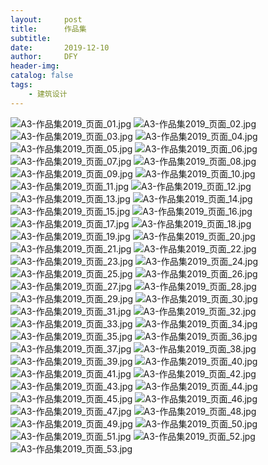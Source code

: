 ```yaml
---
layout:     post
title:      作品集
subtitle:   
date:       2019-12-10
author:     DFY
header-img: 
catalog: false
tags:
    - 建筑设计
---
```


<img src="https://img.alicdn.com/imgextra/i2/834082129/O1CN01SbSvtu1Rb7nlZMjWv_!!834082129.jpg" alt="A3-作品集2019_页面_01.jpg" />
<img src="https://img.alicdn.com/imgextra/i1/834082129/O1CN01PJzgkY1Rb7nkFriyi_!!834082129.jpg" alt="A3-作品集2019_页面_02.jpg" />
<img src="https://img.alicdn.com/imgextra/i2/834082129/O1CN01VsSdtC1Rb7nmAzn1Q_!!834082129.jpg" alt="A3-作品集2019_页面_03.jpg" />
<img src="https://img.alicdn.com/imgextra/i1/834082129/O1CN01cc7HB21Rb7nhrvCD9_!!834082129.jpg" alt="A3-作品集2019_页面_04.jpg" />
<img src="https://img.alicdn.com/imgextra/i3/834082129/O1CN01TKNmHi1Rb7nmAyBGT_!!834082129.jpg" alt="A3-作品集2019_页面_05.jpg" />
<img src="https://img.alicdn.com/imgextra/i1/834082129/O1CN01THl7lm1Rb7naZ73db_!!834082129.jpg" alt="A3-作品集2019_页面_06.jpg" />
<img src="https://img.alicdn.com/imgextra/i3/834082129/O1CN01huWq2M1Rb7nl2AK98_!!834082129.jpg" alt="A3-作品集2019_页面_07.jpg" />
<img src="https://img.alicdn.com/imgextra/i4/834082129/O1CN01zTvEwM1Rb7nk73z3O_!!834082129.jpg" alt="A3-作品集2019_页面_08.jpg" />
<img src="https://img.alicdn.com/imgextra/i4/834082129/O1CN01NDLHuD1Rb7nhrw4KI_!!834082129.jpg" alt="A3-作品集2019_页面_09.jpg" />
<img src="https://img.alicdn.com/imgextra/i4/834082129/O1CN017HOAu01Rb7nkFt48n_!!834082129.jpg" alt="A3-作品集2019_页面_10.jpg" />
<img src="https://img.alicdn.com/imgextra/i1/834082129/O1CN01fWOZo11Rb7nifHjR4_!!834082129.jpg" alt="A3-作品集2019_页面_11.jpg" />
<img src="https://img.alicdn.com/imgextra/i1/834082129/O1CN01TbyFK21Rb7ngBTfhs_!!834082129.jpg" alt="A3-作品集2019_页面_12.jpg" />
<img src="https://img.alicdn.com/imgextra/i4/834082129/O1CN01HcvRU11Rb7nl2Bncb_!!834082129.jpg" alt="A3-作品集2019_页面_13.jpg" />
<img src="https://img.alicdn.com/imgextra/i2/834082129/O1CN01Xwj2Rd1Rb7njUKz5Z_!!834082129.jpg" alt="A3-作品集2019_页面_14.jpg" />
<img src="https://img.alicdn.com/imgextra/i3/834082129/O1CN01T1MVAo1Rb7nkFuwbY_!!834082129.jpg" alt="A3-作品集2019_页面_15.jpg" />
<img src="https://img.alicdn.com/imgextra/i1/834082129/O1CN01F3UcFH1Rb7niMQVEu_!!834082129.jpg" alt="A3-作品集2019_页面_16.jpg" />
<img src="https://img.alicdn.com/imgextra/i2/834082129/O1CN01sue2uP1Rb7nlZObyw_!!834082129.jpg" alt="A3-作品集2019_页面_17.jpg" />
<img src="https://img.alicdn.com/imgextra/i3/834082129/O1CN01c4ng0l1Rb7naZ7zw5_!!834082129.jpg" alt="A3-作品集2019_页面_18.jpg" />
<img src="https://img.alicdn.com/imgextra/i4/834082129/O1CN01f8MxKK1Rb7ngT1vG3_!!834082129.jpg" alt="A3-作品集2019_页面_19.jpg" />
<img src="https://img.alicdn.com/imgextra/i2/834082129/O1CN01zk1ZJy1Rb7nig3K9H_!!834082129.jpg" alt="A3-作品集2019_页面_20.jpg" />
<img src="https://img.alicdn.com/imgextra/i3/834082129/O1CN01hUccAY1Rb7nmAzBii_!!834082129.jpg" alt="A3-作品集2019_页面_21.jpg" />
<img src="https://img.alicdn.com/imgextra/i1/834082129/O1CN01AsA4Vb1Rb7nmB0fBM_!!834082129.jpg" alt="A3-作品集2019_页面_22.jpg" />
<img src="https://img.alicdn.com/imgextra/i4/834082129/O1CN01CvAO141Rb7nl2CP7V_!!834082129.jpg" alt="A3-作品集2019_页面_23.jpg" />
<img src="https://img.alicdn.com/imgextra/i2/834082129/O1CN01TPROXb1Rb7nmAz7ZU_!!834082129.jpg" alt="A3-作品集2019_页面_24.jpg" />
<img src="https://img.alicdn.com/imgextra/i2/834082129/O1CN01HdD9DT1Rb7nmbMeaz_!!834082129.jpg" alt="A3-作品集2019_页面_25.jpg" />
<img src="https://img.alicdn.com/imgextra/i3/834082129/O1CN01z5UjLi1Rb7niMUG9G_!!834082129.jpg" alt="A3-作品集2019_页面_26.jpg" />
<img src="https://img.alicdn.com/imgextra/i4/834082129/O1CN01opXV6M1Rb7ngT1egv_!!834082129.jpg" alt="A3-作品集2019_页面_27.jpg" />
<img src="https://img.alicdn.com/imgextra/i1/834082129/O1CN01abLKFC1Rb7nmbNOJX_!!834082129.jpg" alt="A3-作品集2019_页面_28.jpg" />
<img src="https://img.alicdn.com/imgextra/i1/834082129/O1CN01c1qcpK1Rb7nhrwk2j_!!834082129.jpg" alt="A3-作品集2019_页面_29.jpg" />
<img src="https://img.alicdn.com/imgextra/i2/834082129/O1CN01XyXET51Rb7nfDHKcY_!!834082129.jpg" alt="A3-作品集2019_页面_30.jpg" />
<img src="https://img.alicdn.com/imgextra/i4/834082129/O1CN01tMzlY91Rb7nig484L_!!834082129.jpg" alt="A3-作品集2019_页面_31.jpg" />
<img src="https://img.alicdn.com/imgextra/i3/834082129/O1CN01Gxn6ii1Rb7nig2myB_!!834082129.jpg" alt="A3-作品集2019_页面_32.jpg" />
<img src="https://img.alicdn.com/imgextra/i1/834082129/O1CN01B0Gw3u1Rb7nhryxEG_!!834082129.jpg" alt="A3-作品集2019_页面_33.jpg" />
<img src="https://img.alicdn.com/imgextra/i2/834082129/O1CN01uHwKtR1Rb7ngBWguQ_!!834082129.jpg" alt="A3-作品集2019_页面_34.jpg" />
<img src="https://img.alicdn.com/imgextra/i4/834082129/O1CN01UEqqEi1Rb7nlZQ5Zt_!!834082129.jpg" alt="A3-作品集2019_页面_35.jpg" />
<img src="https://img.alicdn.com/imgextra/i2/834082129/O1CN01tsYJx71Rb7ngT5c4r_!!834082129.jpg" alt="A3-作品集2019_页面_36.jpg" />
<img src="https://img.alicdn.com/imgextra/i1/834082129/O1CN01R0WYOi1Rb7ngT3fTW_!!834082129.jpg" alt="A3-作品集2019_页面_37.jpg" />
<img src="https://img.alicdn.com/imgextra/i3/834082129/O1CN01gmNvDO1Rb7naZB5KC_!!834082129.jpg" alt="A3-作品集2019_页面_38.jpg" />
<img src="https://img.alicdn.com/imgextra/i1/834082129/O1CN01Xt6y7b1Rb7nmB105E_!!834082129.jpg" alt="A3-作品集2019_页面_39.jpg" />
<img src="https://img.alicdn.com/imgextra/i3/834082129/O1CN01bG61Zq1Rb7nmbOCI0_!!834082129.jpg" alt="A3-作品集2019_页面_40.jpg" />
<img src="https://img.alicdn.com/imgextra/i1/834082129/O1CN017L9Yv61Rb7nifL1HM_!!834082129.jpg" alt="A3-作品集2019_页面_41.jpg" />
<img src="https://img.alicdn.com/imgextra/i4/834082129/O1CN01thXIdh1Rb7nmbPTFG_!!834082129.jpg" alt="A3-作品集2019_页面_42.jpg" />
<img src="https://img.alicdn.com/imgextra/i3/834082129/O1CN01wtp9gY1Rb7nifLUPF_!!834082129.jpg" alt="A3-作品集2019_页面_43.jpg" />
<img src="https://img.alicdn.com/imgextra/i2/834082129/O1CN01V0lKqq1Rb7nifKHax_!!834082129.jpg" alt="A3-作品集2019_页面_44.jpg" />
<img src="https://img.alicdn.com/imgextra/i2/834082129/O1CN01qByyyn1Rb7nhrzUZE_!!834082129.jpg" alt="A3-作品集2019_页面_45.jpg" />
<img src="https://img.alicdn.com/imgextra/i2/834082129/O1CN01SVn0BP1Rb7nk77k6h_!!834082129.jpg" alt="A3-作品集2019_页面_46.jpg" />
<img src="https://img.alicdn.com/imgextra/i3/834082129/O1CN01bHX0Cx1Rb7nmbP0CS_!!834082129.jpg" alt="A3-作品集2019_页面_47.jpg" />
<img src="https://img.alicdn.com/imgextra/i2/834082129/O1CN01o0sjTX1Rb7nlZQcwe_!!834082129.jpg" alt="A3-作品集2019_页面_48.jpg" />
<img src="https://img.alicdn.com/imgextra/i2/834082129/O1CN01OqQDri1Rb7nmB3gRl_!!834082129.jpg" alt="A3-作品集2019_页面_49.jpg" />
<img src="https://img.alicdn.com/imgextra/i3/834082129/O1CN01qQhG5O1Rb7naZAcKT_!!834082129.jpg" alt="A3-作品集2019_页面_50.jpg" />
<img src="https://img.alicdn.com/imgextra/i3/834082129/O1CN01hxglUd1Rb7njUNs7L_!!834082129.jpg" alt="A3-作品集2019_页面_51.jpg" />
<img src="https://img.alicdn.com/imgextra/i3/834082129/O1CN01ra1aSj1Rb7nig4jg5_!!834082129.jpg" alt="A3-作品集2019_页面_52.jpg" />
<img src="https://img.alicdn.com/imgextra/i1/834082129/O1CN014uzay81Rb7ngT5ssT_!!834082129.jpg" alt="A3-作品集2019_页面_53.jpg" />
